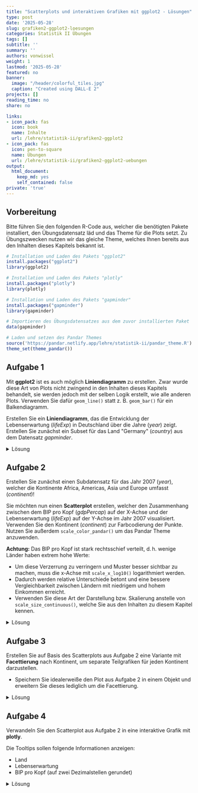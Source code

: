 ```yaml
---
title: "Scatterplots und interaktiven Grafiken mit ggplot2 - Lösungen"
type: post
date: '2025-05-28'
slug: grafiken2-ggplot2-loesungen
categories: Statistik II Übungen
tags: []
subtitle: ''
summary: ''
authors: vonwissel
weight: 1
lastmod: '2025-05-28'
featured: no
banner:
  image: "/header/colorful_tiles.jpg"
  caption: "Created using DALL-E 2"
projects: []
reading_time: no
share: no

links:
- icon_pack: fas
  icon: book
  name: Inhalte
  url: /lehre/statistik-ii/grafiken2-ggplot2
- icon_pack: fas
  icon: pen-to-square
  name: Übungen
  url: /lehre/statistik-ii/grafiken2-ggplot2-uebungen
output:
  html_document:
    keep_md: yes
    self_contained: false
private: 'true'
---
```




## Vorbereitung

Bitte führen Sie den folgenden R-Code aus, welcher die benötigten Pakete installiert, den Übungsdatensatz läd und das Theme für die Plots setzt. Zu Übungszwecken nutzen wir das gleiche Theme, welches Ihnen bereits aus den Inhalten dieses Kapitels bekannt ist.


``` r
# Installation und Laden des Pakets "ggplot2"
install.packages("ggplot2")
library(ggplot2)

# Installation und Laden des Pakets "plotly"
install.packages("plotly")
library(plotly)

# Installation und Laden des Pakets "gapminder"
install.packages("gapminder")
library(gapminder)

# Importieren des Übungsdatensatzes aus dem zuvor installierten Paket
data(gapminder)

# Laden und setzen des Pandar Themes
source('https://pandar.netlify.app/lehre/statistik-ii/pandar_theme.R')
theme_set(theme_pandar())
```

## Aufgabe 1

Mit **ggplot2** ist es auch möglich **Liniendiagramm** zu erstellen. Zwar wurde diese Art von Plots nicht zwingend in den Inhalten dieses Kapitels behandelt, sie werden jedoch mit der selben Logik erstellt, wie alle anderen Plots. Verwenden Sie dafür `geom_line()` statt z. B. `geom_bar()` für ein Balkendiagramm.

Erstellen Sie ein **Liniendiagramm**, das die Entwicklung der Lebenserwartung (*lifeExp*) in Deutschland über die Jahre (*year*) zeigt. Erstellen Sie zunächst ein Subset für das Land "Germany" (*country*) aus dem Datensatz *gapminder*.

<details>

<summary>Lösung</summary>


``` r
data_germany <- subset(gapminder, country == "Germany")

ggplot(data_germany, aes(x = year, y = lifeExp)) +
  geom_line(color = "#00618f", size = 1.2) +
  labs(title = "Lebenserwartung in Deutschland",
       x = "Jahr", y = "Lebenserwartung")
```

</details>

## Aufgabe 2

Erstellen Sie zunächst einen Subdatensatz für das Jahr 2007 (*year*), welcher die Kontinente Africa, Americas, Asia und Europe umfasst (*continent*)!

Sie möchten nun einen **Scatterplot** erstellen, welcher den Zusammenhang zwischen dem BIP pro Kopf (*gdpPercap*) auf der X-Achse und der Lebenserwartung (*lifeExp*) auf der Y-Achse im Jahr 2007 visualisiert. Verwenden Sie den Kontinent (*continent*) zur Farbcodierung der Punkte. Nutzen Sie außerdem `scale_color_pandar()` um das Pandar Theme anzuwenden.

**Achtung:** Das BIP pro Kopf ist stark rechtsschief verteilt, d. h. wenige Länder haben extrem hohe Werte:
- Um diese Verzerrung zu verringern und Muster besser sichtbar zu machen, muss die x-Achse mit `scale_x_log10()` logarithmiert werden.
- Dadurch werden relative Unterschiede betont und eine bessere Vergleichbarkeit zwischen Ländern mit niedrigem und hohem Einkommen erreicht.
- Verwenden Sie diese Art der Darstellung bzw. Skalierung anstelle von `scale_size_continuous()`, welche Sie aus den Inhalten zu diesem Kapitel kennen.

<details>

<summary>Lösung</summary>


``` r
# Subset erstellen für alle Daten aus dem Jahr 2007 und Ausschluss des Kontinents "Oceania"
gap07 <- subset(gapminder, year == 2007 & continent != "Oceania")

# Speichern des Plots in einem Objekt
aufgabe2_plot <- ggplot(gap07, aes(x = gdpPercap, y = lifeExp,
                  color = continent)) +
  geom_point(alpha = 0.6) +
  scale_color_pandar() +
  scale_x_log10() +
  labs(title = "Lebenserwartung und BIP pro Kopf (2007)",
       x = "BIP pro Kopf (log)", y = "Lebenserwartung")

# Ausgabe des Plots durch aufrufen des Objektes
aufgabe2_plot
```

</details>

## Aufgabe 3

Erstellen Sie auf Basis des Scatterplots aus Aufgabe 2 eine Variante mit **Facettierung** nach Kontinent, um separate Teilgrafiken für jeden Kontinent darzustellen.

- Speichern Sie idealerweiße den Plot aus Aufgabe 2 in einem Objekt und erweitern Sie dieses lediglich um die Facettierung.

<details>

<summary>Lösung</summary>


``` r
# Erweitern des Plots aus Aufgabe 2
aufgabe2_plot + facet_wrap(~ continent)
```

</details>

## Aufgabe 4

Verwandeln Sie den Scatterplot aus Aufgabe 2 in eine interaktive Grafik mit **plotly**. 

Die Tooltips sollen folgende Informationen anzeigen:
- Land
- Lebenserwartung
- BIP pro Kopf (auf zwei Dezimalstellen gerundet)

<details>

<summary>Lösung</summary>


``` r
# Erstellung einer Hilfsvariable für die Darstellung des Tooltip-Textes (Weitere Erläuterung finden Sie in den Inhalten zur diesem Kapitel)
gap07$label <- paste0("Land: ", gap07$country,
                      "<br>Lebenserwartung: ", round(gap07$lifeExp, 1),
                      "<br>BIP: ", round(gap07$gdpPercap, 2))

aufgabe4_plot <- ggplot(gap07, aes(x = gdpPercap, y = lifeExp,
                  color = continent, text = label)) +
  geom_point(alpha = 0.6) +
  scale_color_pandar() +
  scale_x_log10() +
  labs(title = "Lebenserwartung und BIP pro Kopf (2007)",
       x = "BIP pro Kopf (log)", y = "Lebenserwartung")

# Interaktiven Plot unter Anwendung des definierten Tooltip-Textes ausgeben
ggplotly(aufgabe4_plot, tooltip = 'text')
```

</details>
